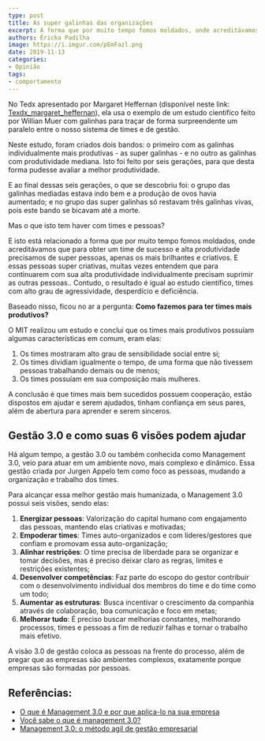 ```yaml
---
type: post
title: As super galinhas das organizações
excerpt: A forma que por muito tempo fomos moldados, onde acreditávamos que para obter um time de sucesso e alta produtividade precisamos de super pessoas, apenas os mais brilhantes e criativos
authors: Éricka Padilha
image: https://i.imgur.com/pEmFazl.png
date: 2019-11-13
categories:
- Opinião
tags: 
- comportamento
---
```



No Tedx apresentado por Margaret Heffernan (disponível neste link:
[Texdx_margaret_heffernan](https://www.ted.com/talks/margaret_heffernan_why_it_s_time_to_forget_the_pecking_order_at_work?language=pt-br#t-18120)),
ela usa o exemplo de um estudo científico feito por Willian Muer com
galinhas para traçar de forma surpreendente um paralelo entre o nosso
sistema de times e de gestão.

Neste estudo, foram criados dois bandos: o primeiro com as galinhas
individualmente mais produtivas - as super galinhas - e no outro as
galinhas com produtividade mediana. Isto foi feito por seis gerações,
para que desta forma pudesse avaliar a melhor produtividade.

E ao final dessas seis gerações, o que se descobriu foi: o grupo das
galinhas mediadas estava indo bem e a produção de ovos havia aumentado;
e no grupo das super galinhas só restavam três galinhas vivas, pois este
bando se bicavam até a morte.

Mas o que isto tem haver com times e pessoas?

E isto está relacionado a forma que por muito tempo fomos moldados, onde
acreditávamos que para obter um time de sucesso e alta produtividade
precisamos de super pessoas, apenas os mais brilhantes e criativos. E
essas pessoas super criativas, muitas vezes entendem que para
continuarem com sua alta produtividade individualmente precisam suprimir
as outras pessoas.. Contudo, o resultado é igual ao estudo científico,
times com alto grau de agressividade, desperdício e deficiência.

Baseado nisso, ficou no ar a pergunta: **Como fazemos para ter times
mais produtivos?**

O MIT realizou um estudo e conclui que os times mais produtivos possuíam
algumas características em comum, eram elas:

1.  Os times mostraram alto grau de sensibilidade social entre si;
2.  Os times dividiam igualmente o tempo, de uma forma que não tivessem
    pessoas trabalhando demais ou de menos;
3.  Os times possuíam em sua composição mais mulheres.


A conclusão é que times mais bem sucedidos possuem cooperação, estão
dispostos em ajudar e serem ajudados, tinham confiança em seus pares,
além de abertura para aprender e serem sinceros.

Gestão 3.0 e como suas 6 visões podem ajudar
--------------------------------------------

Há algum tempo, a gestão 3.0 ou também conhecida como Management 3.0,
veio para atuar em um ambiente novo, mais complexo e dinâmico. Essa
gestão criada por Jurgen Appelo tem como foco as pessoas, mudando a
organização e trabalho dos times.

Para alcançar essa melhor gestão mais humanizada, o Management 3.0
possui seis visões, sendo elas:

1.  **Energizar pessoas**: Valorização do capital humano com engajamento
    das pessoas, mantendo elas criativas e motivadas;
2.  **Empoderar times**: Times auto-organizados e com líderes/gestores
    que confiam e promovam essa auto-organização;
3.  **Alinhar restrições**: O time precisa de liberdade para se
    organizar e tomar decisões, mas é preciso deixar claro as regras,
    limites e restrições existentes;
4.  **Desenvolver competências**: Faz parte do escopo do gestor
    contribuir com o desenvolvimento individual dos membros do time e do
    time como um todo;
5.  **Aumentar as estruturas**: Busca incentivar o crescimento da
    companhia através de colaboração, boa comunicação e foco em metas;
6.  **Melhorar tudo**: É preciso buscar melhorias constantes, melhorando
    processos, times e pessoas a fim de reduzir falhas e tornar o
    trabalho mais efetivo.

A visão 3.0 de gestão coloca as pessoas na frente do processo, além de
pregar que as empresas são ambientes complexos, exatamente porque
empresas são formadas por pessoas.

## Referências:

-   [O que é Management 3.0 e por que aplica-lo na sua empresa](https://www.alura.com.br/artigos/o-que-e-management-3-0-e-por-que-aplica-lo-na-sua-empresa)
-   [Você sabe o que é management 3.0?](https://administradores.com.br/noticias/voce-sabe-o-que-e-management-3-0)
-   [Management 3.0: o método agil de gestão empresarial](https://www.culturaagil.com.br/management-3-0-o-metodo-agil-de-gestao-empresarial/)
